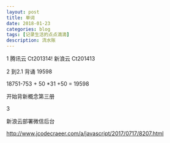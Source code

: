 ```yaml
---
layout: post
title: 单词
date: 2018-01-23
categories: blog
tags: [记录生活的点点滴滴]
description: 流水账
---
```


1 腾讯云 Ct201314! 新浪云 Ct201413

2 到2.1 背诵 19598

18751-753 + 50 *31 +50 = 19598

开始背新概念第三册

3

新浪云部署微信后台

http://www.jcodecraeer.com/a/javascript/2017/0717/8207.html